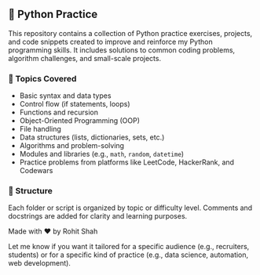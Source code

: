 ## 🐍 Python Practice

This repository contains a collection of Python practice exercises, projects, and code snippets created to improve and reinforce my Python programming skills. It includes solutions to common coding problems, algorithm challenges, and small-scale projects.

### 🔧 Topics Covered

* Basic syntax and data types
* Control flow (if statements, loops)
* Functions and recursion
* Object-Oriented Programming (OOP)
* File handling
* Data structures (lists, dictionaries, sets, etc.)
* Algorithms and problem-solving
* Modules and libraries (e.g., `math`, `random`, `datetime`)
* Practice problems from platforms like LeetCode, HackerRank, and Codewars

### 📁 Structure

Each folder or script is organized by topic or difficulty level. Comments and docstrings are added for clarity and learning purposes.

Made with ❤ by Rohit Shah

Let me know if you want it tailored for a specific audience (e.g., recruiters, students) or for a specific kind of practice (e.g., data science, automation, web development).
